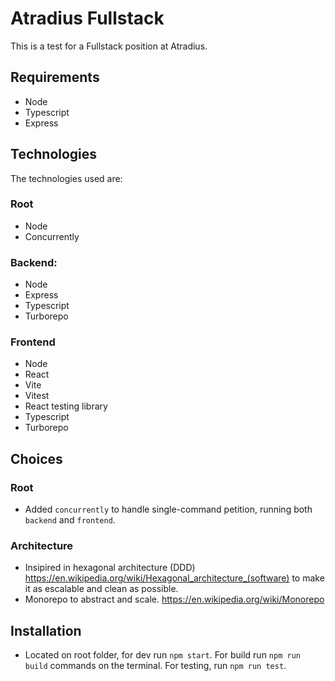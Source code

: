 # Atradius Fullstack

This is a test for a Fullstack position at Atradius.

## Requirements

- Node
- Typescript
- Express

## Technologies

The technologies used are:

### Root

- Node
- Concurrently

### Backend:

- Node
- Express
- Typescript
- Turborepo

### Frontend

- Node
- React
- Vite
- Vitest
- React testing library
- Typescript
- Turborepo

## Choices

### Root

- Added `concurrently` to handle single-command petition, running both `backend` and `frontend`.

### Architecture

- Insipired in hexagonal architecture (DDD) https://en.wikipedia.org/wiki/Hexagonal_architecture_(software) to make it as escalable and clean as possible.
- Monorepo to abstract and scale. https://en.wikipedia.org/wiki/Monorepo

## Installation

- Located on root folder, for dev run `npm start`. For build run `npm run build` commands on the terminal. For testing, run `npm run test`.
